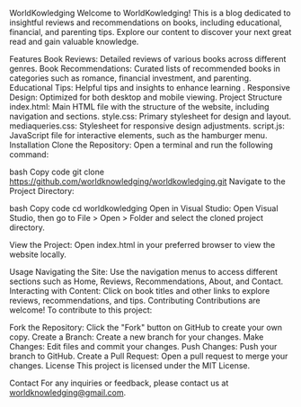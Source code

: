 WorldKowledging
Welcome to WorldKowledging! This is a blog dedicated to insightful reviews and recommendations on books, including educational, financial, and parenting tips. Explore our content to discover your next great read and gain valuable knowledge.

Features
Book Reviews: Detailed reviews of various books across different genres.
Book Recommendations: Curated lists of recommended books in categories such as romance, financial investment, and parenting.
Educational Tips: Helpful tips and insights to enhance learning .
Responsive Design: Optimized for both desktop and mobile viewing.
Project Structure
index.html: Main HTML file with the structure of the website, including navigation and sections.
style.css: Primary stylesheet for design and layout.
mediaqueries.css: Stylesheet for responsive design adjustments.
script.js: JavaScript file for interactive elements, such as the hamburger menu.
Installation
Clone the Repository: Open a terminal and run the following command:

bash
Copy code
git clone https://github.com/worldknowledging/worldkowledging.git
Navigate to the Project Directory:

bash
Copy code
cd worldkowledging
Open in Visual Studio: Open Visual Studio, then go to File > Open > Folder and select the cloned project directory.

View the Project: Open index.html in your preferred browser to view the website locally.

Usage
Navigating the Site: Use the navigation menus to access different sections such as Home, Reviews, Recommendations, About, and Contact.
Interacting with Content: Click on book titles and other links to explore reviews, recommendations, and tips.
Contributing
Contributions are welcome! To contribute to this project:

Fork the Repository: Click the "Fork" button on GitHub to create your own copy.
Create a Branch: Create a new branch for your changes.
Make Changes: Edit files and commit your changes.
Push Changes: Push your branch to GitHub.
Create a Pull Request: Open a pull request to merge your changes.
License
This project is licensed under the MIT License.

Contact
For any inquiries or feedback, please contact us at worldknowledging@gmail.com.